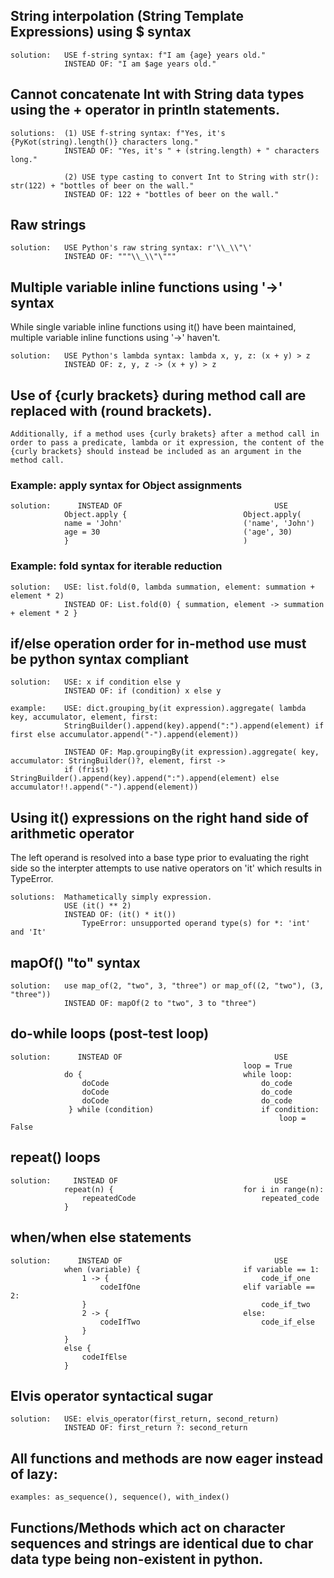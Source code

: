 ## String interpolation (String Template Expressions) using $ syntax
    solution:   USE f-string syntax: f"I am {age} years old."
                INSTEAD OF: "I am $age years old."

## Cannot concatenate Int with String data types using the + operator in println statements.
    solutions:  (1) USE f-string syntax: f"Yes, it's {PyKot(string).length()} characters long."
                INSTEAD OF: "Yes, it's " + (string.length) + " characters long."
                
                (2) USE type casting to convert Int to String with str(): str(122) + "bottles of beer on the wall."
                INSTEAD OF: 122 + "bottles of beer on the wall."

## Raw strings
    solution:   USE Python's raw string syntax: r'\\_\\"\'
                INSTEAD OF: """\\_\\"\"""
                
## Multiple variable inline functions using '->' syntax
While single variable inline functions using it() have been maintained, multiple variable inline functions using '->' haven't.

    solution:   USE Python's lambda syntax: lambda x, y, z: (x + y) > z
                INSTEAD OF: z, y, z -> (x + y) > z
                
## Use of {curly brackets} during method call are replaced with (round brackets).
    Additionally, if a method uses {curly brakets} after a method call in order to pass a predicate, lambda or it expression, the content of the {curly brackets} should instead be included as an argument in the method call. 
    
### Example: apply syntax for Object assignments
    solution:      INSTEAD OF                                  USE
                Object.apply {                          Object.apply(
                name = 'John'                           ('name', 'John')
                age = 30                                ('age', 30)
                }                                       )
 
### Example: fold syntax for iterable reduction
    solution:   USE: list.fold(0, lambda summation, element: summation + element * 2)
                INSTEAD OF: List.fold(0) { summation, element -> summation + element * 2 }

## if/else operation order for in-method use must be python syntax compliant
    
    solution:   USE: x if condition else y
                INSTEAD OF: if (condition) x else y
                
    example:    USE: dict.grouping_by(it expression).aggregate( lambda key, accumulator, element, first: 
                StringBuilder().append(key).append(":").append(element) if first else accumulator.append("-").append(element))
                
                INSTEAD OF: Map.groupingBy(it expression).aggregate( key, accumulator: StringBuilder()?, element, first ->
                if (frist) StringBuilder().append(key).append(":").append(element) else accumulator!!.append("-").append(element))
    

## Using it() expressions on the right hand side of arithmetic operator
The left operand is resolved into a base type prior to evaluating the right side so the interpter attempts to use native operators on 'it' which results in TypeError.

    solutions:  Mathametically simply expression.
                USE (it() ** 2)
                INSTEAD OF: (it() * it())
                    TypeError: unsupported operand type(s) for *: 'int' and 'It'

## mapOf() "to" syntax
    solution:   use map_of(2, "two", 3, "three") or map_of((2, "two"), (3, "three"))
                INSTEAD OF: mapOf(2 to "two", 3 to "three") 

## do-while loops (post-test loop)
    solution:      INSTEAD OF                                  USE
                                                        loop = True
                do {                                    while loop:
                    doCode                                  do_code
                    doCode                                  do_code
                    doCode                                  do_code
                 } while (condition)                        if condition:
                                                                loop = False

## repeat() loops
    solution:     INSTEAD OF                                   USE
                repeat(n) {                             for i in range(n):
                    repeatedCode                            repeated_code
                }

## when/when else statements
    solution:      INSTEAD OF                                  USE
                when (variable) {                       if variable == 1:
                    1 -> {                                  code_if_one
                        codeIfOne                       elif variable == 2:
                    }                                       code_if_two
                    2 -> {                              else:
                        codeIfTwo                           code_if_else
                    }
                }
                else {
                    codeIfElse
                }

## Elvis operator syntactical sugar
    solution:   USE: elvis_operator(first_return, second_return)
                INSTEAD OF: first_return ?: second_return
           
## All functions and methods are now eager instead of lazy:
    examples: as_sequence(), sequence(), with_index()

## Functions/Methods which act on character sequences and strings are identical due to char data type being non-existent in python.
